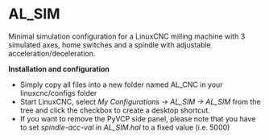 # AL_SIM

Minimal simulation configuration for a LinuxCNC milling machine with 3 simulated axes, home switches and a spindle with adjustable acceleration/deceleration.

**Installation and configuration**
 - Simply copy all files into a new folder named AL_CNC in your linuxcnc/configs folder
 - Start LinuxCNC, select *My Configurations -> AL_SIM -> AL_SIM* from the tree and click the checkbox to create a desktop shortcut.
 - If you want to remove the PyVCP side panel, please note that you have to set *spindle-acc-val* in *AL_SIM.hal* to a fixed value (i.e. 5000)
